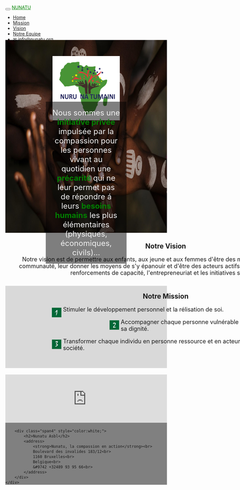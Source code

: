 <!DOCTYPE html>
<html lang="en">
<head>
  <title></title>
  <meta charset="utf-8">
  <meta name="viewport" content="width=device-width, initial-scale=1.0">
  <link rel="stylesheet" href="https://maxcdn.bootstrapcdn.com/bootstrap/3.3.7/css/bootstrap.min.css">
  <script src="https://ajax.googleapis.com/ajax/libs/jquery/3.3.1/jquery.min.js"></script>
  <script src="https://maxcdn.bootstrapcdn.com/bootstrap/3.3.7/js/bootstrap.min.js"></script>
  <link rel="stylesheet" type="text/css" href="aure.css">
  <style>
  @media only screen and (min-width : 800px) {
        .landing p {font-size: 24px;

        }

        .mycontainer img {float:left;padding: 5px;

        }

        .mycontainer p {font-size: 18px;text-align: left;

        }

        .mycontainer img {width:50px;height: 50px;

        }

      }
  @media only screen and (max-width: 800px){

        .max {max-width: 300px;margin: 0 auto;

        }

        .mycontainer p {text-align: center;

        }

  }
  .mycontainer:nth-child(odd) {background-color: #d9d9d9;}
  </style>
</head>
<body>
  <div id="header">
    <nav class="navbar navbar-inverse">
      <div class="container">
        <div class="navbar-header">
          <button type="button" class="navbar-toggle" data-toggle="collapse" data-target="#myNavbar">
            <span class="icon-bar"></span>
            <span class="icon-bar"></span>
            <span class="icon-bar"></span>
          </button>
          <a class="navbar-brand" href="#" style="color:green;">NUNATU</a>
        </div>
        <div class="collapse navbar-collapse" id="myNavbar">
          <ul class="nav navbar-nav">
            <li class="active"><a href="">Home</a></li>
            <li><a href="#">Mission</a></li>
            <li><a href="#">Vision</a></li>
            <li><a href="#">Notre Equipe</a></li>
            <li><a href="mailto:info@nunatu.org">&#9993 info@nunatu.org</a></li>
          </ul>
        </div>
      </div>
    </nav>
  </div>
  <div id="content">
    <div class="landing" style="position:relative;text-align:center;color:white;">
      <picture>
      <source media="(max-width:799px)" srcset="handsclose.jpeg">
      <source media="(min-width:800px)" srcset="hands.jpeg">
        <img src="hands.jpeg" style="display: block;width:100%;height:600px;margin-left:auto;margin-right:auto;margin-top:-20px;">
      </picture>
      <img src="logonuru.pdf" style="max-width:100%;height:200px;position: absolute;top: 25%;left: 50%;transform: translate(-50%, -50%);">
      <p style="position: absolute;top: 70%;left: 50%;transform: translate(-50%, -50%);background: rgb(0, 0, 0);background: rgba(0, 0, 0, 0.5);color: #f1f1f1;padding: 20px;">
      Nous sommes une <strong style="color:green;">initiative priv&eacute;e</strong> impuls&eacute;e par la compassion
      pour les personnes vivant au quotidien une <strong style="color:green;">pr&eacute;carit&eacute;</strong> qui ne
      leur permet pas de r&eacute;pondre &aacute; leurs <strong style="color:green;">besoins humains</strong> les plus
      &eacute;l&eacute;mentaires (physiques, &eacute;conomiques, civils)...</p>
    </div>
    <div class="mycontainer">
      <div class="max" style="width:1000px;margin: 0 auto;">
        <h2 style="text-align:center;">Notre Vision</h2>
        <p style="text-align:center;">Notre vision est de permettre aux enfants, aux jeune et aux femmes d'&ecirc;tre
        des membres valorisés de leur communauté, leur donner les moyens de s'y &eacute;panouir et d'&ecirc;tre des
        acteurs actifs de d&eacute;veloppement par les renforcements de capacit&eacute;, l'entrepreneuriat et les
        initiatives sociales.</p>
      </div>
    </div>
    <div class="mycontainer">
      <div class="max" style="width:1000px;margin: 0 auto;">
        <h2 style="text-align:center;margin-top:30px;padding-top:20px;">Notre Mission</h2>
        <img src="number1.jpg" style="width:30px;height:30px;margin-left:140px;">
        <p>Stimuler le d&eacute;veloppement personnel et la
        r&eacute;lisation de soi. </p>
        <img src="numbertwo.jpg" style="width:30px;height:30px;margin-left:140px;">
        <p>Accompagner chaque personne vuln&eacute;rable &aacute; (re)d&eacute;couvrir son potentiel et sa dignit&eacute;. </p>
        <img src="numbertree.jpg" style="width:30px;height:30px;margin-left:140px;">
        <p>Transformer chaque individu en personne ressource et en acteur de développement de sa soci&eacute;t&eacute;. </p>
        <br>
        <br>
      </div>
    </div>
  </div>
  <div id="footer" style="background-color:#808080;">
    <div class="container">
	     <div class="row-fluid">
         <div class="ubuntu">
           <div class="span8" style="margin-top:2vw;">
           <iframe src="https://www.google.com/maps/embed?pb=!1m18!1m12!1m3!1d2520.6706787534026!2d4.407767515661505!3d50.81873997952778!2m3!1f0!2f0!3f0!3m2!1i1024!2i768!4f13.1!3m3!1m2!1s0x47c3db33e3fe068d%3A0x640f11f8e5b0172b!2sBoulevard+des+Invalides+183%2C+1160+Auderghem!5e0!3m2!1sfr!2sbe!4v1537985267018" width="100%" height="auto" frameborder="0" style="border:0" allowfullscreen></iframe>
    	    </div>
        </div>

      	<div class="span4" style="color:white;">
    		<h2>Nunatu Asbl</h2>
    		<address>
    			<strong>Nunatu, la compassion en action</strong><br>
    			Boulevard des invalides 183/12<br>
    			1160 Bruxelles<br>
    			Belgique<br>
    			&#9742 +32489 93 95 66<br>
    		</address>
    	</div>
    </div>
  </div>
</div>
</body>
</html>
